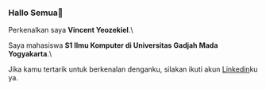 ### Hallo Semua👋

Perkenalkan saya **Vincent Yeozekiel**.\

Saya mahasiswa **S1 Ilmu Komputer di Universitas Gadjah Mada Yogyakarta**.\

Jika kamu tertarik untuk berkenalan denganku, silakan ikuti akun [Linkedin](https://www.linkedin.com/in/vincent-yeozekiel/)ku ya.
<!--
**Yeozekiel/Yeozekiel** is a ✨ _special_ ✨ repository because its `README.md` (this file) appears on your GitHub profile.

Here are some ideas to get you started:

- 🔭 I’m currently working on ...
- 🌱 I’m currently learning ...
- 👯 I’m looking to collaborate on ...
- 🤔 I’m looking for help with ...
- 💬 Ask me about ...
- 📫 How to reach me: ...
- 😄 Pronouns: ...
- ⚡ Fun fact: ...
-->
